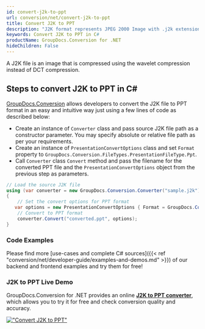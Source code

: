 ```yaml
---
id: convert-j2k-to-ppt
url: conversion/net/convert-j2k-to-ppt
title: Convert J2K to PPT
description: "J2K format represents JPEG 2000 Image with .j2k extension. Learn how to convert J2K to PPT file programmatically in C# language using GroupDocs.Conversion for .NET library."
keywords: Convert J2K to PPT in C#
productName: GroupDocs.Conversion for .NET
hideChildren: False
---
```


A J2K file is an image that is compressed using the wavelet compression instead of DCT compression.

## Steps to convert J2K to PPT in C#

[GroupDocs.Conversion](https://products.groupdocs.com/conversion/net) allows developers to convert the J2K file to PPT format in an easy and intuitive way just using a few lines of code as described below:

* Create an instance of `Converter` class and pass source J2K file path as a constructor parameter. You may specify absolute or relative file path as per your requirements. 
* Create an instance of `PresentationConvertOptions` class and set `Format` property to `GroupDocs.Conversion.FileTypes.PresentationFileType.Ppt`.
* Call `Converter` class `Convert` method and pass the filename for the converted PPT file and the `PresentationConvertOptions` object from the previous step as parameters.

```csharp
// Load the source J2K file
using (var converter = new GroupDocs.Conversion.Converter("sample.j2k"))
{
    // Set the convert options for PPT format
   var options = new PresentationConvertOptions { Format = GroupDocs.Conversion.FileTypes.PresentationFileType.Ppt };
    // Convert to PPT format
    converter.Convert("converted.ppt", options);
}
```

### Code Examples

Please find more [use-cases and complete C# sources]({{< ref "conversion/net/developer-guide/examples-and-demos.md" >}}) of our backend and frontend examples and try them for free!

### J2K to PPT Live Demo

GroupDocs.Conversion for .NET provides an online [**J2K to PPT converter**](https://products.groupdocs.app/conversion/j2k-to-ppt), which allows you to try it for free and check conversion quality and accuracy.

[!["Convert J2K to PPT"](conversion/net/images/convert-to-ppt/convert-j2k-to-ppt.png)](https://products.groupdocs.app/conversion/j2k-to-ppt)